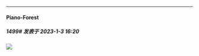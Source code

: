 

*****

####  Piano-Forest  
##### 1499#       发表于 2023-1-3 16:20

<img src="https://p.sda1.dev/9/fa1045c4d75ecbad281db18dc3f8a5ca/20230103_161740.jpg" referrerpolicy="no-referrer">

